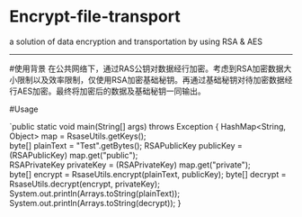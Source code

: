 # Encrypt-file-transport
a solution of data encryption and transportation by using RSA &amp; AES
***

#使用背景
在公共网络下，通过RAS公钥对数据经行加密。考虑到RSA加密数据大小限制以及效率限制，仅使用RSA加密基础秘钥。再通过基础秘钥对待加密数据经行AES加密。最终将加密后的数据及基础秘钥一同输出。

#Usage

`public static void main(String[] args) throws Exception {
        HashMap<String, Object> map = RsaseUtils.getKeys();  
        byte[] plainText = "Test".getBytes();
        RSAPublicKey publicKey = (RSAPublicKey) map.get("public");  
        RSAPrivateKey privateKey = (RSAPrivateKey) map.get("private");  
        byte[] encrypt = RsaseUtils.encrypt(plainText, publicKey);
        byte[] decrypt = RsaseUtils.decrypt(encrypt, privateKey);
        System.out.println(Arrays.toString(plainText));
        System.out.println(Arrays.toString(decrypt));
    }

